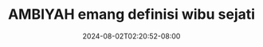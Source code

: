 --- 
title: "AMBIYAH emang definisi wibu sejati"
description: "    AMBIYAH emang definisi wibu sejati terbaru full terbaru"
date: 2024-08-02T02:20:52-08:00
file_code: "oxgeno0nmea7"
draft: false
cover: "k21ddp228mqbzyob.jpg"
tags: ["AMBIYAH", "emang", "definisi", "wibu", "sejati", "bokep-indo", "bokep-viral", "bokep-ig"]
length: 812
fld_id: "1235316"
foldername: "AMBIYAH ONLYFANS"
categories: ["AMBIYAH ONLYFANS"]
views: 55
---